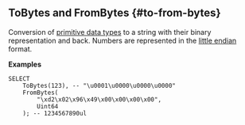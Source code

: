 ## ToBytes and FromBytes {#to-from-bytes}

Conversion of [primitive data types](../../../types/primitive.md) to a string with their binary representation and back. Numbers are represented in the [little endian](https://en.wikipedia.org/wiki/Endianness#Little-endian) format.

**Examples**
``` yql
SELECT
    ToBytes(123), -- "\u0001\u0000\u0000\u0000"
    FromBytes(
        "\xd2\x02\x96\x49\x00\x00\x00\x00",
        Uint64
    ); -- 1234567890ul
```
